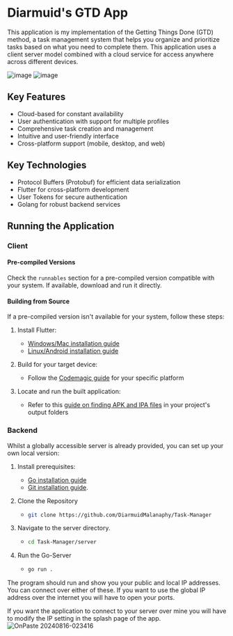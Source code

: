 # Diarmuid's GTD App

This application is my implementation of the Getting Things Done (GTD) method, a task management system that helps you organize and prioritize tasks based on what you need to complete them. This application uses a client server model combined with a cloud service for access anywhere across different devices.

![image](https://github.com/user-attachments/assets/6e0c2507-7381-4475-a968-4f5fdaa2da37)
![image](https://github.com/user-attachments/assets/d8ceb144-fd29-4e37-a0ba-2ad425e12381)



## Key Features
- Cloud-based for constant availability
- User authentication with support for multiple profiles
- Comprehensive task creation and management
- Intuitive and user-friendly interface
- Cross-platform support (mobile, desktop, and web)

## Key Technologies
- Protocol Buffers (Protobuf) for efficient data serialization
- Flutter for cross-platform development
- User Tokens for secure authentication
- Golang for robust backend services

## Running the Application

### Client

#### Pre-compiled Versions
Check the `runnables` section for a pre-compiled version compatible with your system. If available, download and run it directly.

#### Building from Source
If a pre-compiled version isn't available for your system, follow these steps:

1. Install Flutter:
   - [Windows/Mac installation guide](https://radixweb.com/blog/install-flutter-on-windows-mac-and-android)
   - [Linux/Android installation guide](https://docs.flutter.dev/get-started/install/linux/android)

2. Build for your target device:
   - Follow the [Codemagic guide](https://docs.codemagic.io/flutter-configuration/flutter-projects/) for your specific platform

3. Locate and run the built application:
   - Refer to this [guide on finding APK and IPA files](https://medium.com/@chetan.akarte/how-to-get-apk-and-ipa-files-from-flutter-af2f7af1220f) in your project's output folders

### Backend 

Whilst a globally accessible server is already provided, you can set up your own local version:

1. Install prerequisites:
   - [Go installation guide](https://go.dev/doc/install)
   - [Git installation guide](https://github.com/git-guides/install-git).
  
2. Clone the Repository
   - ```bash
     git clone https://github.com/DiarmuidMalanaphy/Task-Manager
3. Navigate to the server directory.
   - ```bash
     cd Task-Manager/server
4. Run the Go-Server
   - ```bash
     go run .

The program should run and show you your public and local IP addresses. You can connect over either of these. If you want to use the global IP address over the internet you will have to open your ports. 

If you want the application to connect to your server over mine you will have to modify the IP setting in the splash page of the app.
![OnPaste 20240816-023416](https://github.com/user-attachments/assets/323f479a-d0bb-4722-8c97-732233ca8a0c)


